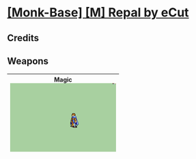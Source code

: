 # [\[Monk-Base\] \[M\] Repal by eCut](./)
## Credits



## Weapons

| <b>Magic</b><br/><img alt="Magic animation" src="./6.%20Magic/Magic.gif"/> |
| :---: |
